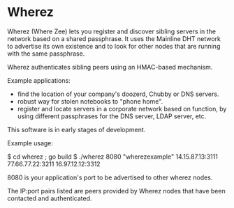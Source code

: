 Wherez
======
Wherez (Where Zee) lets you register and discover sibling servers in the
network based on a shared passphrase. It uses the Mainline DHT network
to advertise its own existence and to look for other nodes that are
running with the same passphrase.

Wherez authenticates sibling peers using an HMAC-based mechanism.

Example applications:

- find the location of your company's doozerd, Chubby or DNS servers.
- robust way for stolen notebooks to "phone home".
- register and locate servers in a corporate network based on
function, by using different passphrases for the DNS server, LDAP
server, etc.

This software is in early stages of development.

Example usage:

$ cd wherez ; go build
$ ./wherez 8080 "wherezexample"
14.15.87.13:3111
77.66.77.22:3211
16.97.12.12:3312

8080 is your application's port to be advertised to other wherez nodes.

The IP:port pairs listed are peers provided by Wherez nodes that have been contacted and authenticated.
